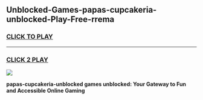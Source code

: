 
## Unblocked-Games-papas-cupcakeria-unblocked-Play-Free-rrema
<h3>
<a href="https://premium76.site?title=papas-cupcakeria-unblocked&ref=20M">CLICK TO PLAY</a></h3>
<hr>

<h3>
<a href="https://premium76.site?title=papas-cupcakeria-unblocked&ref=20M">CLICK 2 PLAY</a>
  
</h3>

<a href="https://premium76.site?title=papas-cupcakeria-unblocked&ref=19M"><img src="https://clearcache.store/games.png"></a>


**papas-cupcakeria-unblocked games unblocked: Your Gateway to Fun and Accessible Online Gaming**

